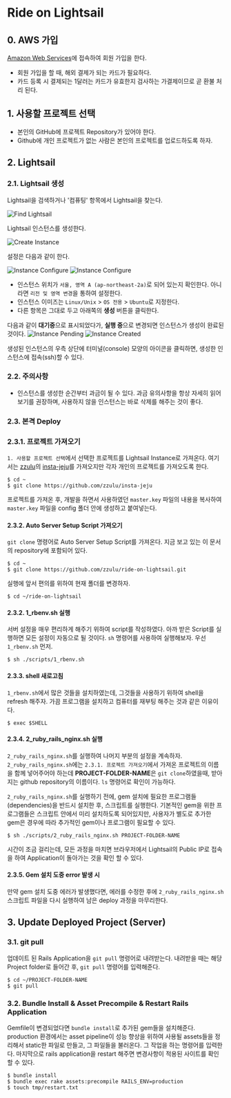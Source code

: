 # Ride on Lightsail

## 0. AWS 가입

[Amazon Web Services](https://aws.amazon.com/ko/)에 접속하여 회원 가입을 한다.
- 회원 가입을 할 때, 해외 결제가 되는 카드가 필요하다.
- 카드 등록 시 결제되는 1달러는 카드가 유효한지 검사하는 가결제이므로 곧 환불 처리 된다.

## 1. 사용할 프로젝트 선택

- 본인의 GitHub에 프로젝트 Repository가 있어야 한다.
- Github에 개인 프로젝트가 없는 사람은 본인의 프로젝트를 업로드하도록 하자.

## 2. Lightsail

### 2.1. Lightsail 생성

Lightsail을 검색하거나 '컴퓨팅' 항목에서 Lightsail을 찾는다.

![Find Lightsail](/images/001.png)

Lightsail 인스턴스를 생성한다.

![Create Instance](/images/002.png)

설정은 다음과 같이 한다.

![Instance Configure](/images/003-1.png)
![Instance Configure](/images/003-2.png)

- 인스턴스 위치가 `서울, 영역 A (ap-northeast-2a)`로 되어 있는지 확인한다. 아니라면 `리전 및 영역 변경`을 통하여 설정한다.
- 인스턴스 이미즈는 `Linux/Unix` > `OS 전용` > `Ubuntu`로 지정한다.
- 다른 항목은 그대로 두고 아래쪽의 **생성** 버튼을 클릭한다.

다음과 같이 **대기중**으로 표시되었다가, **실행 중**으로 변경되면 인스턴스가 생성이 완료된 것이다.
![Instance Pending](/images/004-1.png)
![Instance Created](/images/004-2.png)

생성된 인스턴스의 우측 상단에 터미널(console) 모양의 아이콘을 클릭하면, 생성한 인스턴스에 접속(ssh)할 수 있다.

### 2.2. 주의사항

- 인스턴스를 생성한 순간부터 과금이 될 수 있다. 과금 유의사항을 항상 자세히 읽어보기를 권장하며, 사용하지 않을 인스턴스는 바로 삭제를 해주는 것이 좋다.

### 2.3. 본격 Deploy

### 2.3.1. 프로젝트 가져오기

`1. 사용할 프로젝트 선택`에서 선택한 프로젝트를 Lightsail Instance로 가져온다. 여기서는 [zzulu](https://github.com/zzulu)의 [insta-jeju](https://github.com/zzulu/insta-jeju)를 가져오지만 각자 개인의 프로젝트를 가져오도록 한다.

```console
$ cd ~
$ git clone https://github.com/zzulu/insta-jeju
``` 

프로젝트를 가져온 후, 개발을 하면서 사용하였던 `master.key` 파일의 내용을 복사하여 `master.key` 파일을 config 폴더 안에 생성하고 붙여넣는다.

#### 2.3.2. Auto Server Setup Script 가져오기

`git clone` 명령어로 Auto Server Setup Script를 가져온다. 지금 보고 있는 이 문서의 repository에 포함되어 있다.

```console
$ cd ~
$ git clone https://github.com/zzulu/ride-on-lightsail.git
```

실행에 앞서 편의를 위하여 현재 폴더를 변경하자.

```console
$ cd ~/ride-on-lightsail
```

#### 2.3.2. 1_rbenv.sh 실행

서버 설정을 매우 편리하게 해주기 위하여 script를 작성하였다. 아까 받은 Script를 실행하면 모든 설정이 자동으로 될 것이다. `sh` 명령어를 사용하여 실행해보자. 우선 `1_rbenv.sh` 먼저.

```console
$ sh ./scripts/1_rbenv.sh
```

#### 2.3.3. shell 새로고침

`1_rbenv.sh`에서 많은 것들을 설치하였는데, 그것들을 사용하기 위하여 shell을 refresh 해주자. 가끔 프로그램을 설치하고 컴퓨터를 재부팅 해주는 것과 같은 이유이다.

```console
$ exec $SHELL
```

#### 2.3.4. 2_ruby_rails_nginx.sh 실행

`2_ruby_rails_nginx.sh`를 실행하여 나머지 부분의 설정을 계속하자.
`2_ruby_rails_nginx.sh`에는 `2.3.1. 프로젝트 가져오기`에서 가져온 프로젝트의 이름을 함께 넣어주어야 하는데 **PROJECT-FOLDER-NAME**은 `git clone`하였을때, 받아지는 github repository의 이름이다. `ls` 명령어로 확인이 가능하다.

`2_ruby_rails_nginx.sh`를 실행하기 전에, gem 설치에 필요한 프로그램들(dependencies)을 반드시 설치한 후, 스크립트를 실행한다.
기본적인 gem을 위한 프로그램들은 스크립트 안에서 미리 설치하도록 되어있지만, 사용자가 별도로 추가한 gem은 경우에 따라 추가적인 gem이나 프로그램이 필요할 수 있다. 

```console
$ sh ./scripts/2_ruby_rails_nginx.sh PROJECT-FOLDER-NAME
```

시간이 조금 걸리는데, 모든 과정을 마치면 브라우저에서 Lightsail의 Public IP로 접속을 하여 Application이 돌아가는 것을 확인 할 수 있다.

#### 2.3.5. Gem 설치 도중 error 발생 시

만약 gem 설치 도중 에러가 발생했다면, 에러를 수정한 후에 `2_ruby_rails_nginx.sh` 스크립트 파일을 다시 실행하여 남은 deploy 과정을 마무리한다.

## 3. Update Deployed Project (Server)

### 3.1. git pull

업데이트 된 Rails Application을 `git pull` 명령어로 내려받는다. 내려받을 때는 해당 Project folder로 들어간 후, `git pull` 명령어를 입력해준다.

```console
$ cd ~/PROJECT-FOLDER-NAME
$ git pull
```

### 3.2. Bundle Install & Asset Precompile & Restart Rails Application

Gemfile이 변경되었다면 `bundle install`로 추가된 gem들을 설치해준다. production 환경에서는 asset pipeline이 성능 향상을 위하여 사용될 assets들을 정리해서 static한 파일로 만들고, 그 파일들을 불러온다. 그 작업을 하는 명령어를 입력한다. 마지막으로 rails application을 restart 해주면 변경사항이 적용된 사이트를 확인 할 수 있다.

```console
$ bundle install
$ bundle exec rake assets:precompile RAILS_ENV=production
$ touch tmp/restart.txt
```
